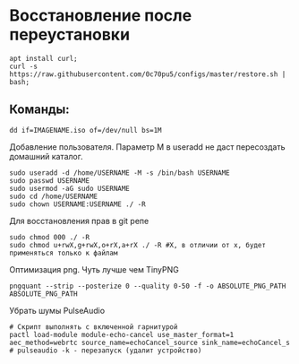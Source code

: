 # Восстановление после переустановки
```shell script
apt install curl;
curl -s https://raw.githubusercontent.com/0c70pu5/configs/master/restore.sh | bash;
```

## Команды:
```shell script
dd if=IMAGENAME.iso of=/dev/null bs=1M
```

Добавление пользователя. Параметр M в useradd не даст пересоздать домашний каталог.
```shell script
sudo useradd -d /home/USERNAME -M -s /bin/bash USERNAME
sudo passwd USERNAME
sudo usermod -aG sudo USERNAME
sudo cd /home/USERNAME
sudo chown USERNAME:USERNAME ./ -R
```

Для восстановления прав в git репе
```shell script
sudo chmod 000 ./ -R
sudo chmod u+rwX,g+rwX,o+rX,a+rX ./ -R #X, в отличии от x, будет применяться только к файлам
```

Оптимизация png. Чуть лучше чем TinyPNG
```shell script
pngquant --strip --posterize 0 --quality 0-50 -f -o ABSOLUTE_PNG_PATH ABSOLUTE_PNG_PATH
```

Убрать шумы PulseAudio
```shell script
# Скрипт выполнять с включенной гарнитурой
pactl load-module module-echo-cancel use_master_format=1 aec_method=webrtc source_name=echoCancel_source sink_name=echoCancel_s
# pulseaudio -k - перезапуск (удалит устройство)
```
